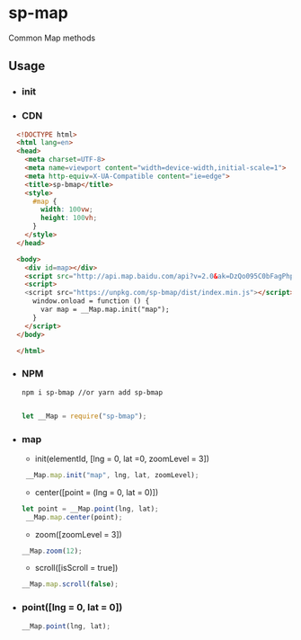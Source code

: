 # sp-map

Common Map methods

## Usage

- ### init

- ### CDN

``` html
  <!DOCTYPE html>
  <html lang=en>
  <head>
    <meta charset=UTF-8>
    <meta name=viewport content="width=device-width,initial-scale=1">
    <meta http-equiv=X-UA-Compatible content="ie=edge">
    <title>sp-bmap</title>
    <style>
      #map {
        width: 100vw;
        height: 100vh;
      }
    </style>
  </head>

  <body>
    <div id=map></div>
    <script src="http://api.map.baidu.com/api?v=2.0&ak=DzQo095C0bFagPhpWFXS9aEcIqI0DGfG"></script>
    <script>
    <script src="https://unpkg.com/sp-bmap/dist/index.min.js"></script>
      window.onload = function () {
        var map = __Map.map.init("map");
      }
    </script>
  </body>

  </html>
```

- ### NPM

  ``` node
  npm i sp-bmap //or yarn add sp-bmap
  ```

  ``` js

  let __Map = require("sp-bmap");
  ```

- ### map

  - init(elementId, [lng = 0, lat =0, zoomLevel = 3])

  ``` js
   __Map.map.init("map", lng, lat, zoomLevel);
  ```

  - center([point = (lng = 0, lat = 0)])

  ``` js
  let point = __Map.point(lng, lat);
   __Map.map.center(point);
  ```

  - zoom([zoomLevel = 3])

  ``` js
  __Map.zoom(12);
  ```

  - scroll([isScroll = true])

  ```js
  __Map.map.scroll(false);
  ```

- ### point([lng = 0, lat = 0])

  ``` js
  __Map.point(lng, lat);
  ```